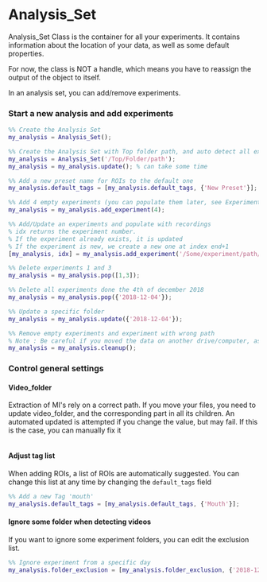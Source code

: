 # Analysis_Set

Analysis_Set Class is the container for all your experiments. It contains information about the location of your data, as well as some default properties.

For now, the class is NOT a handle, which means you have to reassign the output of the object to itself.

In an analysis set, you can add/remove experiments.

### Start a new analysis and add experiments

```matlab
%% Create the Analysis Set
my_analysis = Analysis_Set();

%% Create the Analysis Set with Top folder path, and auto detect all experiments
my_analysis = Analysis_Set('/Top/Folder/path');
my_analysis = my_analysis.update(); % can take some time

%% Add a new preset name for ROIs to the default one
my_analysis.default_tags = [my_analysis.default_tags, {'New Preset'}];

%% Add 4 empty experiments (you can populate them later, see Experiment())
my_analysis = my_analysis.add_experiment(4);

%% Add/Update an experiments and populate with recordings
% idx returns the experiment number.
% If the experiment already exists, it is updated
% If the experiment is new, we create a new one at index end+1
[my_analysis, idx] = my_analysis.add_experiment('/Some/experiment/path/');

%% Delete experiments 1 and 3
my_analysis = my_analysis.pop([1,3]);

%% Delete all experiments done the 4th of december 2018
my_analysis = my_analysis.pop({'2018-12-04'});

%% Update a specific folder
my_analysis = my_analysis.update({'2018-12-04'});

%% Remove empty experiments and experiment with wrong path
% Note : Be careful if you moved the data on another drive/computer, as it may be detected as an incorrect path and removed. If you change computer see update_all_paths()
my_analysis = my_analysis.cleanup();
```

### Control general settings

#### Video_folder

Extraction of MI's rely on a correct path. If you move your files, you need to update video_folder, and the corresponding part in all its children.  An automated updated is attempted if you change the value, but may fail. If this is the case, you can manually fix it

```

```

#### Adjust tag list

When adding ROIs, a list of ROIs are automatically suggested. You can change this list at any time by changing the `default_tags` field

```matlab
%% Add a new Tag 'mouth'
my_analysis.default_tags = [my_analysis.default_tags, {'Mouth'}];
```

#### Ignore some folder when detecting videos

If you want to ignore some experiment folders, you can edit the exclusion list. 

```matlab
%% Ignore experiment from a specific day
my_analysis.folder_exclusion = [my_analysis.folder_exclusion, {'2018-12-04'}];
```